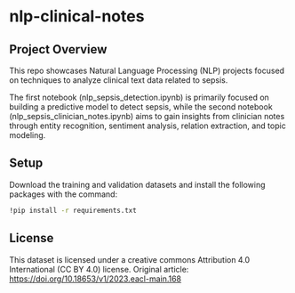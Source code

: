 # nlp-clinical-notes

## Project Overview

This repo showcases Natural Language Processing (NLP) projects focused on  techniques to analyze clinical text data related to sepsis. 

The first notebook (nlp_sepsis_detection.ipynb) is primarily focused on building a predictive model to detect sepsis, while the second notebook (nlp_sepsis_clinician_notes.ipynb) aims to gain insights from clinician notes through entity recognition, sentiment analysis, relation extraction, and topic modeling. 

## Setup

Download the training and validation datasets and install the following packages with the command: 

```bash
!pip install -r requirements.txt
```

## License

This dataset is licensed under a creative commons Attribution 4.0 International (CC BY 4.0) license.  Original article: https://doi.org/10.18653/v1/2023.eacl-main.168
